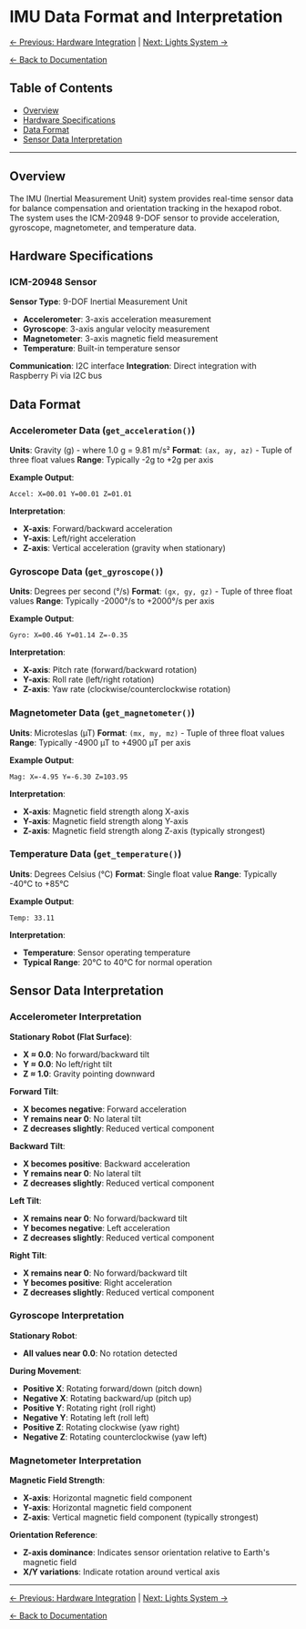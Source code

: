# IMU Data Format and Interpretation

[← Previous: Hardware Integration](hardware_integration.md) | [Next: Lights System →](lights_system.md)

[← Back to Documentation](../README.md)

## Table of Contents

- [Overview](#overview)
- [Hardware Specifications](#hardware-specifications)
- [Data Format](#data-format)
- [Sensor Data Interpretation](#sensor-data-interpretation)

---

## Overview

The IMU (Inertial Measurement Unit) system provides real-time sensor data for balance compensation and orientation tracking in the hexapod robot. The system uses the ICM-20948 9-DOF sensor to provide acceleration, gyroscope, magnetometer, and temperature data.

## Hardware Specifications

### **ICM-20948 Sensor**

**Sensor Type**: 9-DOF Inertial Measurement Unit
- **Accelerometer**: 3-axis acceleration measurement
- **Gyroscope**: 3-axis angular velocity measurement  
- **Magnetometer**: 3-axis magnetic field measurement
- **Temperature**: Built-in temperature sensor

**Communication**: I2C interface
**Integration**: Direct integration with Raspberry Pi via I2C bus

## Data Format

### **Accelerometer Data** (`get_acceleration()`)

**Units**: Gravity (g) - where 1.0 g = 9.81 m/s²
**Format**: `(ax, ay, az)` - Tuple of three float values
**Range**: Typically -2g to +2g per axis

**Example Output**:
```
Accel: X=00.01 Y=00.01 Z=01.01
```

**Interpretation**:
- **X-axis**: Forward/backward acceleration
- **Y-axis**: Left/right acceleration  
- **Z-axis**: Vertical acceleration (gravity when stationary)

### **Gyroscope Data** (`get_gyroscope()`)

**Units**: Degrees per second (°/s)
**Format**: `(gx, gy, gz)` - Tuple of three float values
**Range**: Typically -2000°/s to +2000°/s per axis

**Example Output**:
```
Gyro: X=00.46 Y=01.14 Z=-0.35
```

**Interpretation**:
- **X-axis**: Pitch rate (forward/backward rotation)
- **Y-axis**: Roll rate (left/right rotation)
- **Z-axis**: Yaw rate (clockwise/counterclockwise rotation)

### **Magnetometer Data** (`get_magnetometer()`)

**Units**: Microteslas (µT)
**Format**: `(mx, my, mz)` - Tuple of three float values
**Range**: Typically -4900 µT to +4900 µT per axis

**Example Output**:
```
Mag: X=-4.95 Y=-6.30 Z=103.95
```

**Interpretation**:
- **X-axis**: Magnetic field strength along X-axis
- **Y-axis**: Magnetic field strength along Y-axis
- **Z-axis**: Magnetic field strength along Z-axis (typically strongest)

### **Temperature Data** (`get_temperature()`)

**Units**: Degrees Celsius (°C)
**Format**: Single float value
**Range**: Typically -40°C to +85°C

**Example Output**:
```
Temp: 33.11
```

**Interpretation**:
- **Temperature**: Sensor operating temperature
- **Typical Range**: 20°C to 40°C for normal operation

## Sensor Data Interpretation

### **Accelerometer Interpretation**

**Stationary Robot (Flat Surface)**:
- **X ≈ 0.0**: No forward/backward tilt
- **Y ≈ 0.0**: No left/right tilt
- **Z ≈ 1.0**: Gravity pointing downward

**Forward Tilt**:
- **X becomes negative**: Forward acceleration
- **Y remains near 0**: No lateral tilt
- **Z decreases slightly**: Reduced vertical component

**Backward Tilt**:
- **X becomes positive**: Backward acceleration
- **Y remains near 0**: No lateral tilt
- **Z decreases slightly**: Reduced vertical component

**Left Tilt**:
- **X remains near 0**: No forward/backward tilt
- **Y becomes negative**: Left acceleration
- **Z decreases slightly**: Reduced vertical component

**Right Tilt**:
- **X remains near 0**: No forward/backward tilt
- **Y becomes positive**: Right acceleration
- **Z decreases slightly**: Reduced vertical component

### **Gyroscope Interpretation**

**Stationary Robot**:
- **All values near 0.0**: No rotation detected

**During Movement**:
- **Positive X**: Rotating forward/down (pitch down)
- **Negative X**: Rotating backward/up (pitch up)
- **Positive Y**: Rotating right (roll right)
- **Negative Y**: Rotating left (roll left)
- **Positive Z**: Rotating clockwise (yaw right)
- **Negative Z**: Rotating counterclockwise (yaw left)

### **Magnetometer Interpretation**

**Magnetic Field Strength**:
- **X-axis**: Horizontal magnetic field component
- **Y-axis**: Horizontal magnetic field component
- **Z-axis**: Vertical magnetic field component (typically strongest)

**Orientation Reference**:
- **Z-axis dominance**: Indicates sensor orientation relative to Earth's magnetic field
- **X/Y variations**: Indicate rotation around vertical axis


---

[← Previous: Hardware Integration](hardware_integration.md) | [Next: Lights System →](lights_system.md)

[← Back to Documentation](../README.md)
